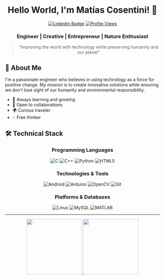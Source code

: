 <div align="center">
  
  # Hello World, I'm Matías Cosentini! 👋
  
  [![Linkedin Badge](https://img.shields.io/badge/-Matías_Cosentini-blue?style=flat-square&logo=Linkedin&logoColor=white&link=https://linkedin.com/in/humbertomatiascosentini)](https://linkedin.com/in/humbertomatiascosentini)
  [![Profile Views](https://komarev.com/ghpvc/?username=hmcosentini&label=Profile%20views&color=0e75b6&style=flat-square)](https://github.com/hmcosentini)

  ### Engineer | Creative | Entrepreneur | Nature Enthusiast

  > "Improving the world with technology while preserving humanity and our planet"
</div>

## 🚀 About Me

I'm a passionate engineer who believes in using technology as a force for positive change. My mission is to create innovative solutions while ensuring we don't lose sight of our humanity and environmental responsibility.

- 🌱 Always learning and growing
- 🤝 Open to collaborations
- 🌍 Curious traveler
- 💡 Free thinker

## 🛠️ Technical Stack

<div align="center">

### Programming Languages
![C](https://img.shields.io/badge/-C-A8B9CC?style=flat-square&logo=c&logoColor=white)
![C++](https://img.shields.io/badge/-C++-00599C?style=flat-square&logo=cplusplus&logoColor=white)
![Python](https://img.shields.io/badge/-Python-3776AB?style=flat-square&logo=python&logoColor=white)
![HTML5](https://img.shields.io/badge/-HTML5-E34F26?style=flat-square&logo=html5&logoColor=white)

### Technologies & Tools
![Android](https://img.shields.io/badge/-Android-3DDC84?style=flat-square&logo=android&logoColor=white)
![Arduino](https://img.shields.io/badge/-Arduino-00979D?style=flat-square&logo=arduino&logoColor=white)
![OpenCV](https://img.shields.io/badge/-OpenCV-5C3EE8?style=flat-square&logo=opencv&logoColor=white)
![Git](https://img.shields.io/badge/-Git-F05032?style=flat-square&logo=git&logoColor=white)

### Platforms & Databases
![Linux](https://img.shields.io/badge/-Linux-FCC624?style=flat-square&logo=linux&logoColor=black)
![MySQL](https://img.shields.io/badge/-MySQL-4479A1?style=flat-square&logo=mysql&logoColor=white)
![MATLAB](https://img.shields.io/badge/-MATLAB-0076A8?style=flat-square&logo=mathworks&logoColor=white)

</div>

---

<div align="center">
  <a href="https://github.com/hmcosentini">
    <img height="180em" src="https://github-readme-stats.vercel.app/api?username=hmcosentini&show_icons=true&theme=transparent&include_all_commits=true&count_private=true&border_color=355C7D&icon_color=355C7D&title_color=355C7D&text_color=68789B"/>
    <img height="180em" src="https://github-readme-stats.vercel.app/api/top-langs/?username=hmcosentini&layout=compact&theme=transparent&count_private=true&hide=jupyter%20notebook&border_color=355C7D&title_color=355C7D&text_color=68789B"/>
  </a>
</div>
